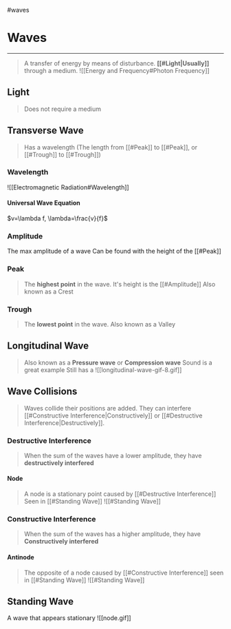 #waves
# Waves
---
> A transfer of energy by means of disturbance. **[[#Light|Usually]]** through a medium.
![[Energy and Frequency#Photon Frequency]]
## Light
> Does not require a medium
## Transverse Wave
> Has a wavelength (The length from [[#Peak]] to [[#Peak]], or [[#Trough]] to [[#Trough]])

### Wavelength
![[Electromagnetic Radiation#Wavelength]]
#### Universal Wave Equation
$v=\lambda f, \lambda=\frac{v}{f}$ 
### Amplitude
The max amplitude of a wave
Can be found with the height of the [[#Peak]]
### Peak
> The **highest point** in the wave. It's height is the [[#Amplitude]]
> Also known as a Crest
### Trough
> The **lowest point** in the wave.
> Also known as a Valley

## Longitudinal Wave
> Also known as a **Pressure wave** or **Compression wave**
> Sound is a great example
> Still has a
> ![[longitudinal-wave-gif-8.gif]]

## Wave Collisions
> Waves collide their positions are added. 
> They can interfere [[#Constructive Interference|Constructively]] or [[#Destructive Interference|Destructively]].

### Destructive Interference
> When the sum of the waves have a lower amplitude, they have **destructively interfered**
#### Node
>A node is a stationary point caused by [[#Destructive Interference]]
Seen in [[#Standing Wave]] ![[#Standing Wave]]
### Constructive Interference
> When the sum of the waves has a higher amplitude, they have **Constructively interfered**

#### Antinode
> The opposite of a node caused by [[#Constructive Interference]]
seen in [[#Standing Wave]] ![[#Standing Wave]]
## Standing Wave
A wave that appears stationary
![[node.gif]]